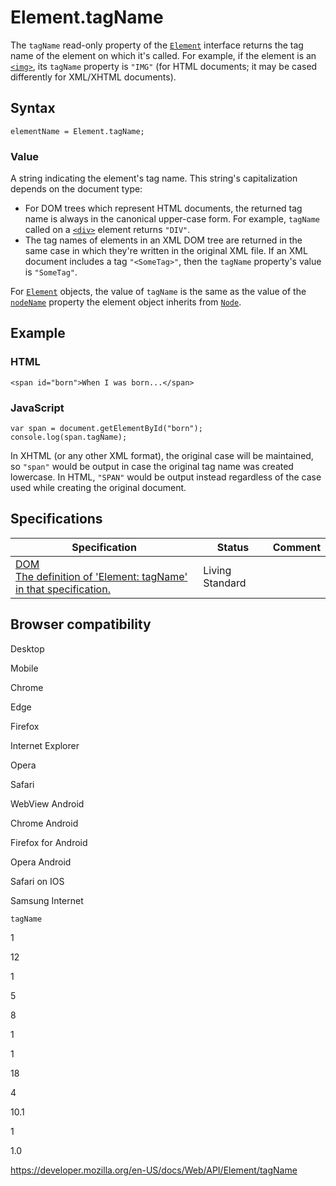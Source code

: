 # Element.tagName

The `tagName` read-only property of the [`Element`](../element) interface returns the tag name of the element on which it's called. For example, if the element is an [`<img>`](https://developer.mozilla.org/en-US/docs/Web/HTML/Element/img), its `tagName` property is `"IMG"` (for HTML documents; it may be cased differently for XML/XHTML documents).

## Syntax

    elementName = Element.tagName;

### Value

A string indicating the element's tag name. This string's capitalization depends on the document type:

- For DOM trees which represent HTML documents, the returned tag name is always in the canonical upper-case form. For example, `tagName` called on a [`<div>`](https://developer.mozilla.org/en-US/docs/Web/HTML/Element/div) element returns `"DIV"`.
- The tag names of elements in an XML DOM tree are returned in the same case in which they're written in the original XML file. If an XML document includes a tag `"<SomeTag>"`, then the `tagName` property's value is `"SomeTag"`.

For [`Element`](../element) objects, the value of `tagName` is the same as the value of the [`nodeName`](../node/nodename) property the element object inherits from [`Node`](../node).

## Example

### HTML

    <span id="born">When I was born...</span>

### JavaScript

    var span = document.getElementById("born");
    console.log(span.tagName);

In XHTML (or any other XML format), the original case will be maintained, so `"span"` would be output in case the original tag name was created lowercase. In HTML, `"SPAN"` would be output instead regardless of the case used while creating the original document.

## Specifications

<table><thead><tr class="header"><th>Specification</th><th>Status</th><th>Comment</th></tr></thead><tbody><tr class="odd"><td><a href="https://dom.spec.whatwg.org/#dom-element-tagname">DOM<br />
<span class="small">The definition of 'Element: tagName' in that specification.</span></a></td><td><span class="spec-living">Living Standard</span></td><td></td></tr></tbody></table>

## Browser compatibility

Desktop

Mobile

Chrome

Edge

Firefox

Internet Explorer

Opera

Safari

WebView Android

Chrome Android

Firefox for Android

Opera Android

Safari on IOS

Samsung Internet

`tagName`

1

12

1

5

8

1

1

18

4

10.1

1

1.0

<a href="https://developer.mozilla.org/en-US/docs/Web/API/Element/tagName" class="_attribution-link">https://developer.mozilla.org/en-US/docs/Web/API/Element/tagName</a>
